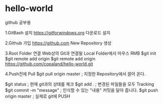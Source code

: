 # hello-world
github 공부용

1.GitBash 설치
 https://gitforwindows.org
 다운로드 설치
 
2.Github 가입
https://github.com
New Repository 생성

3.Root Folder 연결
 Web상의 Git과 연결될 Local Folder에서 마우스 RMB <git bash here>
 $git init
 $git remote add origin <repository address>
 $git remote add origin https://github.com/copaland/hello-world.git

4.Push전에 Pull
 $git pull origin master ; 지정한 Repository에서 끌어 온다.
 
 <push>
 $git status ; 현재 git과의 상태를 체크
 $git add . ; 변경된 파일들을 모두 Tracking
 $git commit -m "message" ; 인식할 수 있는 "내용" 커밋을 달아 줍니다.
 $git push origin master ; 실제로 git에 PUSH

